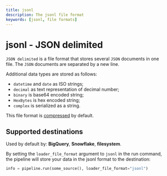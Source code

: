 ```yaml
---
title: jsonl
description: The jsonl file format
keywords: [jsonl, file formats]
---
```


# jsonl - JSON delimited

`JSON delimited` is a file format that stores several `JSON` documents in one file. The `JSON`
documents are separated by a new line.

Additional data types are stored as follows:

- `datetime` and `date` as ISO strings;
- `decimal` as text representation of decimal number;
- `binary` is base64 encoded string;
- `HexBytes` is hex encoded string;
- `complex` is serialized as a string.

This file format is
[compressed](../../reference/performance.md#disabling-and-enabling-file-compression) by default.

## Supported destinations

Used by default by: **BigQuery**, **Snowflake**, **filesystem**.

By setting the `loader_file_format` argument to `jsonl` in the run command, the pipeline will store
your data in the jsonl format to the destination:

```python
info = pipeline.run(some_source(), loader_file_format="jsonl")
```
